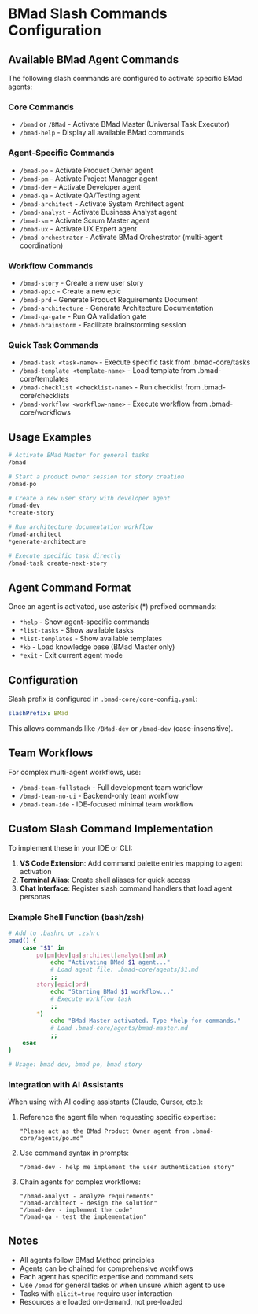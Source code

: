 # BMad Slash Commands Configuration

## Available BMad Agent Commands

The following slash commands are configured to activate specific BMad agents:

### Core Commands
- `/bmad` or `/BMad` - Activate BMad Master (Universal Task Executor)
- `/bmad-help` - Display all available BMad commands

### Agent-Specific Commands
- `/bmad-po` - Activate Product Owner agent
- `/bmad-pm` - Activate Project Manager agent  
- `/bmad-dev` - Activate Developer agent
- `/bmad-qa` - Activate QA/Testing agent
- `/bmad-architect` - Activate System Architect agent
- `/bmad-analyst` - Activate Business Analyst agent
- `/bmad-sm` - Activate Scrum Master agent
- `/bmad-ux` - Activate UX Expert agent
- `/bmad-orchestrator` - Activate BMad Orchestrator (multi-agent coordination)

### Workflow Commands
- `/bmad-story` - Create a new user story
- `/bmad-epic` - Create a new epic
- `/bmad-prd` - Generate Product Requirements Document
- `/bmad-architecture` - Generate Architecture Documentation
- `/bmad-qa-gate` - Run QA validation gate
- `/bmad-brainstorm` - Facilitate brainstorming session

### Quick Task Commands
- `/bmad-task <task-name>` - Execute specific task from .bmad-core/tasks
- `/bmad-template <template-name>` - Load template from .bmad-core/templates
- `/bmad-checklist <checklist-name>` - Run checklist from .bmad-core/checklists
- `/bmad-workflow <workflow-name>` - Execute workflow from .bmad-core/workflows

## Usage Examples

```bash
# Activate BMad Master for general tasks
/bmad

# Start a product owner session for story creation
/bmad-po

# Create a new user story with developer agent
/bmad-dev
*create-story

# Run architecture documentation workflow
/bmad-architect
*generate-architecture

# Execute specific task directly
/bmad-task create-next-story
```

## Agent Command Format

Once an agent is activated, use asterisk (*) prefixed commands:
- `*help` - Show agent-specific commands
- `*list-tasks` - Show available tasks
- `*list-templates` - Show available templates
- `*kb` - Load knowledge base (BMad Master only)
- `*exit` - Exit current agent mode

## Configuration

Slash prefix is configured in `.bmad-core/core-config.yaml`:
```yaml
slashPrefix: BMad
```

This allows commands like `/BMad-dev` or `/bmad-dev` (case-insensitive).

## Team Workflows

For complex multi-agent workflows, use:
- `/bmad-team-fullstack` - Full development team workflow
- `/bmad-team-no-ui` - Backend-only team workflow  
- `/bmad-team-ide` - IDE-focused minimal team workflow

## Custom Slash Command Implementation

To implement these in your IDE or CLI:

1. **VS Code Extension**: Add command palette entries mapping to agent activation
2. **Terminal Alias**: Create shell aliases for quick access
3. **Chat Interface**: Register slash command handlers that load agent personas

### Example Shell Function (bash/zsh)

```bash
# Add to .bashrc or .zshrc
bmad() {
    case "$1" in
        po|pm|dev|qa|architect|analyst|sm|ux)
            echo "Activating BMad $1 agent..."
            # Load agent file: .bmad-core/agents/$1.md
            ;;
        story|epic|prd)
            echo "Starting BMad $1 workflow..."
            # Execute workflow task
            ;;
        *)
            echo "BMad Master activated. Type *help for commands."
            # Load .bmad-core/agents/bmad-master.md
            ;;
    esac
}

# Usage: bmad dev, bmad po, bmad story
```

### Integration with AI Assistants

When using with AI coding assistants (Claude, Cursor, etc.):

1. Reference the agent file when requesting specific expertise:
   ```
   "Please act as the BMad Product Owner agent from .bmad-core/agents/po.md"
   ```

2. Use command syntax in prompts:
   ```
   "/bmad-dev - help me implement the user authentication story"
   ```

3. Chain agents for complex workflows:
   ```
   "/bmad-analyst - analyze requirements"
   "/bmad-architect - design the solution"  
   "/bmad-dev - implement the code"
   "/bmad-qa - test the implementation"
   ```

## Notes

- All agents follow BMad Method principles
- Agents can be chained for comprehensive workflows
- Each agent has specific expertise and command sets
- Use `/bmad` for general tasks or when unsure which agent to use
- Tasks with `elicit=true` require user interaction
- Resources are loaded on-demand, not pre-loaded